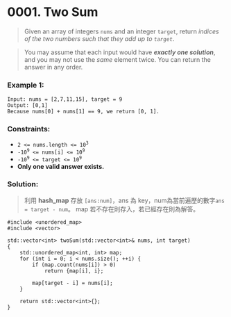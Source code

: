 # 0001. Two Sum

>   Given an array of integers `nums` and an integer `target`, return *indices of the two numbers such that they add up to `target`*.

>You may assume that each input would have _**exactly one solution**_, and you may not use the *same* element twice.
You can return the answer in any order.

### Example 1:
```
Input: nums = [2,7,11,15], target = 9
Output: [0,1]
Because nums[0] + nums[1] == 9, we return [0, 1].
```

### Constraints:
-   <code>2 <= nums.length <= 10<sup>3</sup></code>
-   <code>-10<sup>9</sup> <= nums[i] <= 10<sup>9</sup></code>
-   <code>-10<sup>9</sup> <= target <= 10<sup>9</sup></code>
-   **Only one valid answer exists.**

### Solution:
>   利用 **hash_map** 存放 `[ans:num]`，ans 為 key，num為當前遍歷的數字`ans = target - num`。  map 若不存在則存入，若已經存在則為解答。
```
#include <unordered_map>
#include <vector>

std::vector<int> twoSum(std::vector<int>& nums, int target) 
{
    std::unordered_map<int, int> map;
    for (int i = 0; i < nums.size(); ++i) {
        if (map.count(nums[i]) > 0)
            return {map[i], i};
        
        map[target - i] = nums[i];
    }

    return std::vector<int>{};
}
```